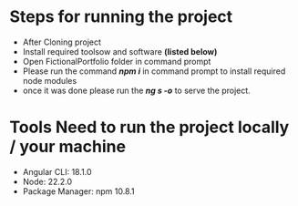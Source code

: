 # Steps for running the project
+ After Cloning project
+ Install required toolsow and software **(listed below)**
+ Open FictionalPortfolio folder in command prompt
+ Please run the command **_npm i_** in command prompt to install required node modules
+ once it was done please run the **_ng s -o_** to serve the project.

# Tools Need to run the project locally / your machine

  + Angular CLI: 18.1.0
  + Node: 22.2.0
  + Package Manager: npm 10.8.1
